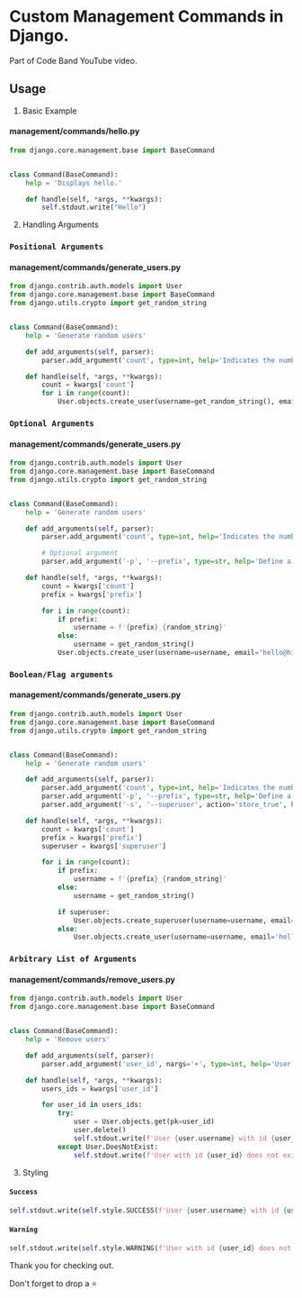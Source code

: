 # Custom Management Commands in Django.

Part of Code Band YouTube video.

## Usage

1) Basic Example
#### management/commands/hello.py

```python
from django.core.management.base import BaseCommand


class Command(BaseCommand):
    help = 'Displays hello.'

    def handle(self, *args, **kwargs):
        self.stdout.write("Hello")
```

2) Handling Arguments

### ```Positional Arguments```
#### management/commands/generate_users.py
```python
from django.contrib.auth.models import User
from django.core.management.base import BaseCommand
from django.utils.crypto import get_random_string


class Command(BaseCommand):
    help = 'Generate random users'

    def add_arguments(self, parser):
        parser.add_argument('count', type=int, help='Indicates the number of users to be created')

    def handle(self, *args, **kwargs):
        count = kwargs['count']
        for i in range(count):
            User.objects.create_user(username=get_random_string(), email='hello@hi.com', password='123')
```

### ```Optional Arguments```
#### management/commands/generate_users.py
```python
from django.contrib.auth.models import User
from django.core.management.base import BaseCommand
from django.utils.crypto import get_random_string


class Command(BaseCommand):
    help = 'Generate random users'

    def add_arguments(self, parser):
        parser.add_argument('count', type=int, help='Indicates the number of users to be created')

        # Optional argument
        parser.add_argument('-p', '--prefix', type=str, help='Define a username prefix')

    def handle(self, *args, **kwargs):
        count = kwargs['count']
        prefix = kwargs['prefix']

        for i in range(count):
            if prefix:
                username = f'{prefix}_{random_string}'
            else:
                username = get_random_string()
            User.objects.create_user(username=username, email='hello@hi.com', password='123')
```

### ```Boolean/Flag arguments```
#### management/commands/generate_users.py
```python
from django.contrib.auth.models import User
from django.core.management.base import BaseCommand
from django.utils.crypto import get_random_string


class Command(BaseCommand):
    help = 'Generate random users'

    def add_arguments(self, parser):
        parser.add_argument('count', type=int, help='Indicates the number of users to be created')
        parser.add_argument('-p', '--prefix', type=str, help='Define a username prefix')
        parser.add_argument('-s', '--superuser', action='store_true', help='Create a superuser account')

    def handle(self, *args, **kwargs):
        count = kwargs['count']
        prefix = kwargs['prefix']
        superuser = kwargs['superuser']

        for i in range(count):
            if prefix:
                username = f'{prefix}_{random_string}'
            else:
                username = get_random_string()

            if superuser:
                User.objects.create_superuser(username=username, email='hello@hi.com', password='123')
            else:
                User.objects.create_user(username=username, email='hello@hi.com', password='123')
```

### ```Arbitrary List of Arguments```
#### management/commands/remove_users.py
```python
from django.contrib.auth.models import User
from django.core.management.base import BaseCommand


class Command(BaseCommand):
    help = 'Remove users'

    def add_arguments(self, parser):
        parser.add_argument('user_id', nargs='+', type=int, help='User ID')

    def handle(self, *args, **kwargs):
        users_ids = kwargs['user_id']

        for user_id in users_ids:
            try:
                user = User.objects.get(pk=user_id)
                user.delete()
                self.stdout.write(f'User {user.username} with id {user_id} removed successfully!')
            except User.DoesNotExist:
                self.stdout.write(f'User with id {user_id} does not exist.')

```

3) Styling

#### ```Success```
```python
self.stdout.write(self.style.SUCCESS(f'User {user.username} with id {user_id} removed successfully!'))
```
#### ``` Warning ```
```python
self.stdout.write(self.style.WARNING(f'User with id {user_id} does not exist.'))
```

Thank you for checking out.

Don't forget to drop a ⭐
